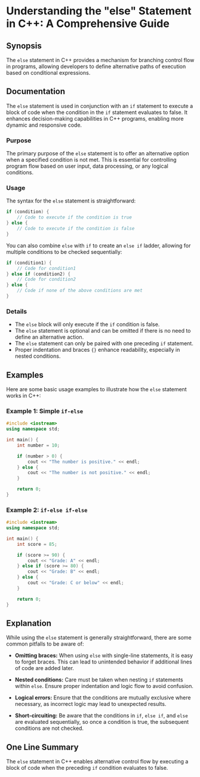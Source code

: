 <!--
Meta Description: # Understanding the "else" Statement in C++: A Comprehensive Guide ## Synopsis The `else` statement in C++ provides a mechanism for branching control ...
Meta Keywords: else, statement, code, condition, conditions
-->

# Understanding the "else" Statement in C++: A Comprehensive Guide

## Synopsis
The `else` statement in C++ provides a mechanism for branching control flow in programs, allowing developers to define alternative paths of execution based on conditional expressions.

## Documentation
The `else` statement is used in conjunction with an `if` statement to execute a block of code when the condition in the `if` statement evaluates to false. It enhances decision-making capabilities in C++ programs, enabling more dynamic and responsive code.

### Purpose
The primary purpose of the `else` statement is to offer an alternative option when a specified condition is not met. This is essential for controlling program flow based on user input, data processing, or any logical conditions.

### Usage
The syntax for the `else` statement is straightforward:

```cpp
if (condition) {
    // Code to execute if the condition is true
} else {
    // Code to execute if the condition is false
}
```

You can also combine `else` with `if` to create an `else if` ladder, allowing for multiple conditions to be checked sequentially:

```cpp
if (condition1) {
    // Code for condition1
} else if (condition2) {
    // Code for condition2
} else {
    // Code if none of the above conditions are met
}
```

### Details
- The `else` block will only execute if the `if` condition is false.
- The `else` statement is optional and can be omitted if there is no need to define an alternative action.
- The `else` statement can only be paired with one preceding `if` statement.
- Proper indentation and braces `{}` enhance readability, especially in nested conditions.

## Examples
Here are some basic usage examples to illustrate how the `else` statement works in C++:

### Example 1: Simple `if-else`
```cpp
#include <iostream>
using namespace std;

int main() {
    int number = 10;

    if (number > 0) {
        cout << "The number is positive." << endl;
    } else {
        cout << "The number is not positive." << endl;
    }

    return 0;
}
```

### Example 2: `if-else if-else`
```cpp
#include <iostream>
using namespace std;

int main() {
    int score = 85;

    if (score >= 90) {
        cout << "Grade: A" << endl;
    } else if (score >= 80) {
        cout << "Grade: B" << endl;
    } else {
        cout << "Grade: C or below" << endl;
    }

    return 0;
}
```

## Explanation
While using the `else` statement is generally straightforward, there are some common pitfalls to be aware of:

- **Omitting braces:** When using `else` with single-line statements, it is easy to forget braces. This can lead to unintended behavior if additional lines of code are added later.
  
- **Nested conditions:** Care must be taken when nesting `if` statements within `else`. Ensure proper indentation and logic flow to avoid confusion.

- **Logical errors:** Ensure that the conditions are mutually exclusive where necessary, as incorrect logic may lead to unexpected results.

- **Short-circuiting:** Be aware that the conditions in `if`, `else if`, and `else` are evaluated sequentially, so once a condition is true, the subsequent conditions are not checked.

## One Line Summary
The `else` statement in C++ enables alternative control flow by executing a block of code when the preceding `if` condition evaluates to false.